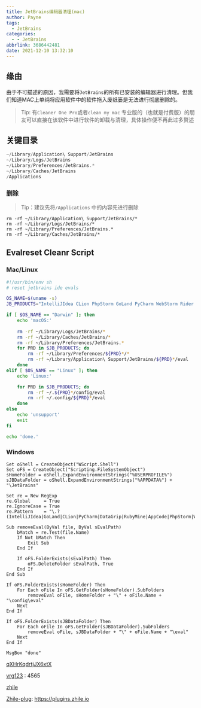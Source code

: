 ```yaml
---
title: JetBrains编辑器清理(mac)
author: Payne
tags:
  - JetBrains
categories:
  - - JetBrains
abbrlink: 3686442481
date: 2021-12-10 13:32:10
---
```




## 缘由

由于不可描述的原因，我需要将`JetBrains`的所有已安装的编辑器进行清理。但我们知道MAC上单纯将应用软件中的软件拖入废纸篓是无法进行彻底删除的。

> Tip: 有`Cleaner One Pro`或者`clean my mac` 专业版的（也就是付费版）的朋友可以直接在该软件中进行软件的卸载与清理，具体操作便不再此过多赘述



## 关键目录

```dart
~/Library/Application\ Support/JetBrains
~/Library/Logs/JetBrains
~/Library/Preferences/JetBrains.*
~/Library/Caches/JetBrains
/Applications
```



### 删除

> Tip：建议先将`/Applications` 中的内容先进行删除

```
rm -rf ~/Library/Application\ Support/JetBrains/*
rm -rf ~/Library/Logs/JetBrains/*
rm -rf ~/Library/Preferences/JetBrains.*
rm -rf ~/Library/Caches/JetBrains/*
```





## Evalreset Cleanr Script

### Mac/Linux

```sh
#!/usr/bin/env sh
# reset jetbrains ide evals

OS_NAME=$(uname -s)
JB_PRODUCTS="IntelliJIdea CLion PhpStorm GoLand PyCharm WebStorm Rider DataGrip RubyMine AppCode"

if [ $OS_NAME == "Darwin" ]; then
	echo 'macOS:'
	
	rm -rf ~/Library/Logs/JetBrains/*
	rm -rf ~/Library/Caches/JetBrains/*
	rm -rf ~/Library/Preferences/JetBrains.*
	for PRD in $JB_PRODUCTS; do
    	rm -rf ~/Library/Preferences/${PRD}*/*
    	rm -rf ~/Library/Application\ Support/JetBrains/${PRD}*/eval
	done
elif [ $OS_NAME == "Linux" ]; then
	echo 'Linux:'

	for PRD in $JB_PRODUCTS; do
    	rm -rf ~/.${PRD}*/config/eval
    	rm -rf ~/.config/${PRD}*/eval
	done
else
	echo 'unsupport'
	exit
fi

echo 'done.'
```

### Windows

```vbscript
Set oShell = CreateObject("WScript.Shell")
Set oFS = CreateObject("Scripting.FileSystemObject")
sHomeFolder = oShell.ExpandEnvironmentStrings("%USERPROFILE%")
sJBDataFolder = oShell.ExpandEnvironmentStrings("%APPDATA%") + "\JetBrains"

Set re = New RegExp
re.Global     = True
re.IgnoreCase = True
re.Pattern    = "\.?(IntelliJIdea|GoLand|CLion|PyCharm|DataGrip|RubyMine|AppCode|PhpStorm|WebStorm|Rider).*"

Sub removeEval(ByVal file, ByVal sEvalPath)
	bMatch = re.Test(file.Name)
    If Not bMatch Then
		Exit Sub
	End If

	If oFS.FolderExists(sEvalPath) Then
		oFS.DeleteFolder sEvalPath, True 
	End If
End Sub

If oFS.FolderExists(sHomeFolder) Then
	For Each oFile In oFS.GetFolder(sHomeFolder).SubFolders
    	removeEval oFile, sHomeFolder + "\" + oFile.Name + "\config\eval"
	Next
End If

If oFS.FolderExists(sJBDataFolder) Then
	For Each oFile In oFS.GetFolder(sJBDataFolder).SubFolders
	    removeEval oFile, sJBDataFolder + "\" + oFile.Name + "\eval"
	Next
End If

MsgBox "done"
```



[qXHrKqdrtjJX6xtX](https://shimo.im/docs/qXHrKqdrtjJX6xtX/read)

[vrg123](http://vrg123.com/) :  4565

[zhile](https://zhile.io/2020/11/18/jetbrains-eval-reset-da33a93d.html)

[Zhile-plug](https://plugins.zhile.io):	https://plugins.zhile.io

